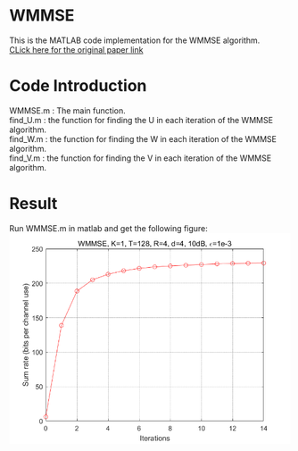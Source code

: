 # WMMSE
This is the MATLAB code implementation for the WMMSE algorithm.  
[CLick here for the original paper link](http://ieeexplore.ieee.org/document/5756489/)  
# Code Introduction
WMMSE.m : The main function.  
find_U.m : the function for finding the U in each iteration of the WMMSE algorithm.  
find_W.m : the function for finding the W in each iteration of the WMMSE algorithm.  
find_V.m : the function for finding the V in each iteration of the WMMSE algorithm.  
# Result  
Run WMMSE.m in matlab and get the following figure:  
![result](result.png)  
